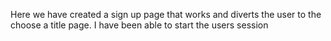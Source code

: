 Here we have created a sign up page that works and diverts the user to the choose a title page. I have been able to start the users session
